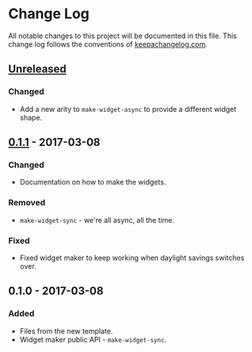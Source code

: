# Change Log
All notable changes to this project will be documented in this file. This change log follows the conventions of [keepachangelog.com](http://keepachangelog.com/).

## [Unreleased]
### Changed
- Add a new arity to `make-widget-async` to provide a different widget shape.

## [0.1.1] - 2017-03-08
### Changed
- Documentation on how to make the widgets.

### Removed
- `make-widget-sync` - we're all async, all the time.

### Fixed
- Fixed widget maker to keep working when daylight savings switches over.

## 0.1.0 - 2017-03-08
### Added
- Files from the new template.
- Widget maker public API - `make-widget-sync`.

[Unreleased]: https://github.com/your-name/lo/compare/0.1.1...HEAD
[0.1.1]: https://github.com/your-name/lo/compare/0.1.0...0.1.1
